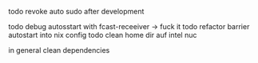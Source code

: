 


todo revoke auto sudo after development


todo debug autosstart with fcast-receeiver -> fuck it
todo refactor barrier autostart into nix config
todo clean home dir auf intel nuc

in general clean dependencies